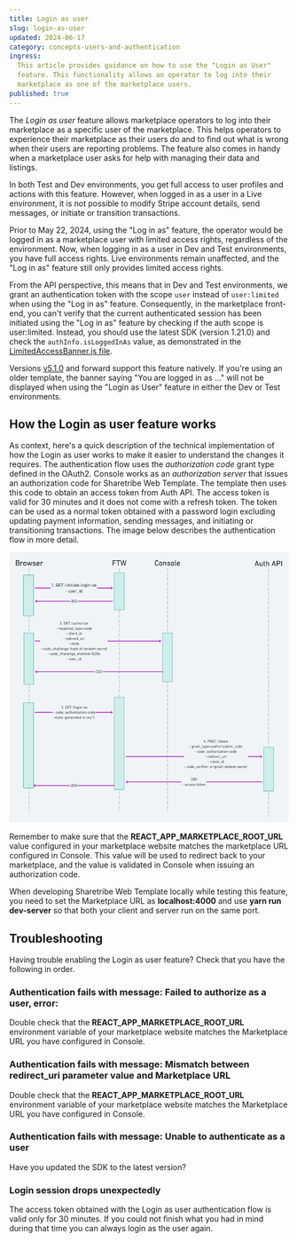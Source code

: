 ```yaml
---
title: Login as user
slug: login-as-user
updated: 2024-06-17
category: concepts-users-and-authentication
ingress:
  This article provides guidance on how to use the "Login as User"
  feature. This functionality allows an operator to log into their
  marketplace as one of the marketplace users.
published: true
---
```


The _Login as user_ feature allows marketplace operators to log into
their marketplace as a specific user of the marketplace. This helps
operators to experience their marketplace as their users do and to find
out what is wrong when their users are reporting problems. The feature
also comes in handy when a marketplace user asks for help with managing
their data and listings.

In both Test and Dev environments, you get full access to user profiles
and actions with this feature. However, when logged in as a user in a
Live environment, it is not possible to modify Stripe account details,
send messages, or initiate or transition transactions.

<info>

Prior to May 22, 2024, using the "Log in as" feature, the operator would
be logged in as a marketplace user with limited access rights,
regardless of the environment. Now, when logging in as a user in Dev and
Test environments, you have full access rights. Live environments remain
unaffected, and the "Log in as" feature still only provides limited
access rights.

From the API perspective, this means that in Dev and Test environments,
we grant an authentication token with the scope `user` instead of
`user:limited` when using the "Log in as" feature. Consequently, in the
marketplace front-end, you can't verify that the current authenticated
session has been initiated using the "Log in as" feature by checking if
the auth scope is user:limited. Instead, you should use the latest SDK
(version 1.21.0) and check the `authInfo.isLoggedInAs` value, as
demonstrated in the
[LimitedAccessBanner.js file](https://github.com/sharetribe/web-template/blob/b1ab979e45a614005e90f42804d98577ca4675c2/src/components/LimitedAccessBanner/LimitedAccessBanner.js#L29).

Versions
[v5.1.0](https://github.com/sharetribe/web-template/releases/tag/v5.1.0)
and forward support this feature natively. If you're using an older
template, the banner saying "You are logged in as ..." will not be
displayed when using the "Login as User" feature in either the Dev or
Test environments.

</info>

## How the Login as user feature works

As context, here's a quick description of the technical implementation
of how the Login as user works to make it easier to understand the
changes it requires. The authentication flow uses the _authorization
code_ grant type defined in the OAuth2. Console works as an
_authorization server_ that issues an authorization code for Sharetribe
Web Template. The template then uses this code to obtain an access token
from Auth API. The access token is valid for 30 minutes and it does not
come with a refresh token. The token can be used as a normal token
obtained with a password login excluding updating payment information,
sending messages, and initiating or transitioning transactions. The
image below describes the authentication flow in more detail.

![Authentication flow](authentication-flow.png)

<info>

Remember to make sure that the **REACT_APP_MARKETPLACE_ROOT_URL** value
configured in your marketplace website matches the marketplace URL
configured in Console. This value will be used to redirect back to your
marketplace, and the value is validated in Console when issuing an
authorization code.

When developing Sharetribe Web Template locally while testing this
feature, you need to set the Marketplace URL as **localhost:4000** and
use **yarn run dev-server** so that both your client and server run on
the same port.

</info>

## Troubleshooting

Having trouble enabling the Login as user feature? Check that you have
the following in order.

### Authentication fails with message: Failed to authorize as a user, error: <error message>

Double check that the **REACT_APP_MARKETPLACE_ROOT_URL** environment
variable of your marketplace website matches the Marketplace URL you
have configured in Console.

### Authentication fails with message: Mismatch between redirect_uri parameter value and Marketplace URL

Double check that the **REACT_APP_MARKETPLACE_ROOT_URL** environment
variable of your marketplace website matches the Marketplace URL you
have configured in Console.

### Authentication fails with message: Unable to authenticate as a user

Have you updated the SDK to the latest version?

### Login session drops unexpectedly

The access token obtained with the Login as user authentication flow is
valid only for 30 minutes. If you could not finish what you had in mind
during that time you can always login as the user again.
